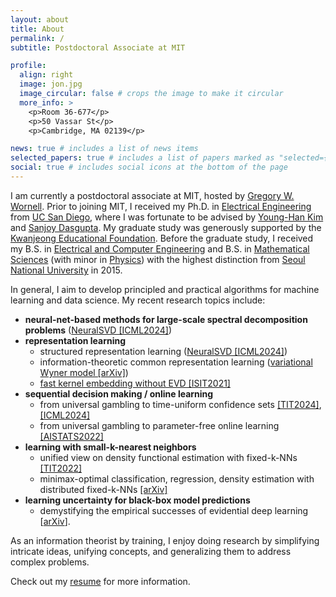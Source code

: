 ```yaml
---
layout: about
title: About
permalink: /
subtitle: Postdoctoral Associate at MIT

profile:
  align: right
  image: jon.jpg
  image_circular: false # crops the image to make it circular
  more_info: >
    <p>Room 36-677</p>
    <p>50 Vassar St</p>
    <p>Cambridge, MA 02139</p>

news: true # includes a list of news items
selected_papers: true # includes a list of papers marked as "selected={true}"
social: true # includes social icons at the bottom of the page
---
```


[//]: # '[//]: <span style="font-weight:bold"><mark>'
[//]: # "[//]: "
[//]: # "[//]: </mark></span>"

I am currently a postdoctoral associate at MIT, hosted by [Gregory W. Wornell](http://allegro.mit.edu/~gww/).
Prior to joining MIT, I received my Ph.D. in [Electrical Engineering](https://ece.ucsd.edu/) from [UC San Diego](https://ucsd.edu/),
where I was fortunate to be advised by [Young-Han Kim](https://web.eng.ucsd.edu/~yhk/) and [Sanjoy Dasgupta](https://cseweb.ucsd.edu/~dasgupta/).
My graduate study was generously supported by the [Kwanjeong Educational Foundation](http://www.ikef.or.kr/).
Before the graduate study, I received my B.S. in [Electrical and Computer Engineering](https://ece.snu.ac.kr/en) and B.S. in [Mathematical Sciences](https://www.math.snu.ac.kr/) (with minor in [Physics](https://physics.snu.ac.kr/en)) with the highest distinction from [Seoul National University](https://en.snu.ac.kr) in 2015.

In general, I aim to develop principled and practical algorithms for machine learning and data science.
My recent research topics include:

- **neural-net-based methods for large-scale spectral decomposition problems** ([NeuralSVD [ICML2024]](http://arxiv.org/abs/2402.03655))
- **representation learning** 
  - structured representation learning ([NeuralSVD [ICML2024]](http://arxiv.org/abs/2402.03655))
  - information-theoretic common representation learning ([variational Wyner model [arXiv]](http://arxiv.org/abs/1905.10945))
  - [fast kernel embedding without EVD [ISIT2021]](https://ieeexplore.ieee.org/document/9517746)
- **sequential decision making / online learning**
  - from universal gambling to time-uniform confidence sets [[TIT2024]](http://arxiv.org/abs/2207.12382), [[ICML2024]](http://arxiv.org/abs/2402.03683)
  - from universal gambling to parameter-free online learning [[AISTATS2022]](http://arxiv.org/abs/2202.02406)
- **learning with small-k-nearest neighbors** 
  - unified view on density functional estimation with fixed-k-NNs [[TIT2022]](http://arxiv.org/abs/1805.08342)
  - minimax-optimal classification, regression, density estimation with distributed fixed-k-NNs [[arXiv]](http://arxiv.org/abs/2202.02464)
- **learning uncertainty for black-box model predictions**
  - demystifying the empirical successes of evidential deep learning [[arXiv](http://arxiv.org/abs/2402.06160)].

As an information theorist by training, I enjoy doing research by simplifying intricate ideas, unifying concepts, and generalizing them to address complex problems.

Check out my [resume](/resume) for more information.
